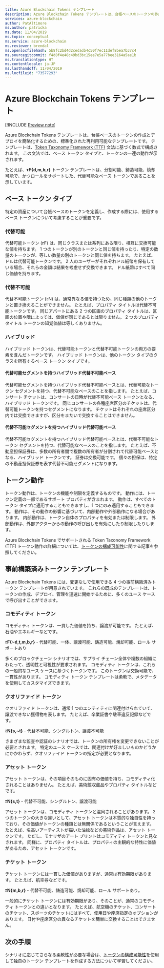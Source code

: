 ```yaml
---
title: Azure Blockchain Tokens テンプレート
description: Azure Blockchain Tokens テンプレートは、台帳ベースのトークンの作成とデプロイを簡略化するための、標準化された再利用可能なテンプレートです。
services: azure-blockchain
author: PatAltimore
ms.author: patricka
ms.date: 11/04/2019
ms.topic: conceptual
ms.service: azure-blockchain
ms.reviewer: brendal
ms.openlocfilehash: 5b8fc2bd4d2cedadb4c50f7ec11def8bea7b37c4
ms.sourcegitcommit: f4d8f4e48c49bd3bc15ee7e5a77bee3164a5ae1b
ms.translationtype: HT
ms.contentlocale: ja-JP
ms.lasthandoff: 11/04/2019
ms.locfileid: "73577293"
---
```

# <a name="azure-blockchain-tokens-templates"></a>Azure Blockchain Tokens テンプレート

[!INCLUDE [Preview note](./includes/preview.md)]

Azure Blockchain Tokens テンプレートは、台帳ベースのトークンの作成とデプロイを簡略化するための、標準化された再利用可能なテンプレートです。 テンプレートは、[Token Taxonomy Framework (TTF)](overview.md#token-taxonomy-framework) 文法に基づく数式で構成されます。 この文法では、ベース トークン タイプと、トークンの一連の動作が示されます。  

たとえば、**τϜ{d,m,b,r}** トークン テンプレートは、分割可能、鋳造可能、焼却可能で、かつロールをサポートした、代替可能なベース トークンであることを示しています。
  
## <a name="base-token-types"></a>ベース トークン タイプ

特定の資産について台帳ベースのトークンを定義し、作成する際には、使用するベース トークンについて考慮することが重要です。

### <a name="fungible"></a>代替可能

代替可能トークン (𝜏F) は、同じクラスまたは系列にある限り、相互に交換可能な値を持ちます。 1 つのトークンが別のトークンと同じ値を持ったり、特定の数量のトークンが、等しい数量の別のトークンと同じ値を持ちます。 たとえば、ドルは代替可能トークンです。 2 人のユーザーがそれぞれドル紙幣を保有している場合、それらの金額は結果を考慮せず交換できます。 ドル紙幣はすべて同じ価値を持ちます。 

### <a name="non-fungible"></a>代替不可能

代替不可能トークン (𝜏N) は、通常異なる値を持つため、同じ種類の他のトークンと置き換えることができません。 たとえば、プロパティ タイトルは代替不可能トークンです。 同じアパートにある 2 つの区画のプロパティ タイトルは、区画の位置や階によっては、価値が同じであるとは限りません。 2 つのプロパティ タイトル トークンの知覚価値は等しくありません。

### <a name="hybrid"></a>ハイブリッド

ハイブリッド トークンは、代替可能トークンと代替不可能トークンの両方の要素を含んだトークンです。 ハイブリッド トークンは、他のトークン タイプのクラスを所有するベース トークン タイプです。

#### <a name="hybrid-non-fungible-base-with-fungible-segments"></a>代替可能セグメントを持つハイブリッド代替不可能ベース

代替可能セグメントを持つハイブリッド代替不可能ベースとは、代替可能なトークン セグメントを持つ、代替不可能なベースのことを指します。
たとえば、コンサート チケットは、コンサートの日時が代替不可能ベース トークンとなる、ハイブリッド トークンです。 同じコンサートの各種座席区分のチケットは、代替可能トークンを持つセグメントになります。 チケットはそれぞれの座席区分内では交換できますが、区分をまたいで交換することはできません。

#### <a name="hybrid-fungible-base-with-non-fungible-segments"></a>代替不可能セグメントを持つハイブリッド代替可能ベース

代替不可能セグメントを持つハイブリッド代替可能ベースとは、代替不可能なトークン セグメントを持つ、代替可能なベースのことを指します。 たとえば、不動産担保証券は、多数の所有者間で複数の所有者が分割されて代替可能ベースとなる、ハイブリッド トークンです。 証券は交換可能です。 個々の担保は、特定の不動産担保証券を表す代替不可能セグメントになります。

## <a name="token-behaviors"></a>トークン動作

トークン動作は、トークンの機能や制限を定義するものです。 動作には、トークン定義の一部であるサポート プロパティが含まれます。 動作は、すべてのトークン タイプに適用することもできますし、1 つにのみ適用することもできます。 動作は、その動作の影響に基づいて、内部動作や外部動作になる場合があります。 内部動作は、トークン自体のプロパティを有効または制限します。 外部動作は、外部アクターからの動作の呼び出しを有効にしたり制限したりします。

Azure Blockchain Tokens でサポートされる Token Taxonomy Framework (TTF) トークン動作の詳細については、[トークンの構成可能性](composability.md)に関する記事を参照してください。

## <a name="pre-built-token-templates"></a>事前構築済みトークン テンプレート

Azure Blockchain Tokens には、変更なしで使用できる 4 つの事前構築済みトークン テンプレートが用意されています。 これらの既成のテンプレートは、トークンの作成、デプロイ、管理を迅速に開始するために、多くのユース ケースで呼び出すことができます。

### <a name="commodity-tokens"></a>コモディティ トークン

コモディティ トークンは、一貫した価値を持ち、譲渡が可能です。 たとえば、石油やエネルギーなどです。

**𝜏F{~d,t,m,b,r}** - 代替可能、一体、譲渡可能、鋳造可能、焼却可能、ロール サポートあり

多くのブロックチェーン シナリオでは、サプライ チェーン全体や複数の組織にわたって、透明性と可視性が要求されます。 コモディティ トークンは、これらの一般的なユース ケースに基づくトークンです。 このトークンは交換可能で、一貫性があります。 コモディティ トークン テンプレートは柔軟で、メタデータを使用してカスタマイズできます。

### <a name="qualified-tokens"></a>クオリファイド トークン

クオリファイド トークンは、通常 1 つのエンティティに関連付けられていて、譲渡できない獲得物を表します。 たとえば、卒業証書や駐車違反記録などです。

**𝜏N{s,~t}** - 代替不可能、シングルトン、譲渡不可能

さまざまな監査や認証のシナリオでは、トークンの所有権を変更できないことが必要とされます。 特定のユース ケースでは、関連付けが好ましいものかどうかにかかわらず、クオリファイド トークンの指定が必要となります。

### <a name="asset-tokens"></a>アセット トークン

アセット トークンは、その項目そのものに固有の価値を持ち、コモディティ化されることはありません。 たとえば、美術館収蔵品やプロパティ タイトルなどです。

**𝜏N{s,t}** - 代替不可能、シングルトン、譲渡可能

アセット トークンは、コモディティ トークンと混同されることがあります。 2 つのトークンの大きな違いとして、アセット トークンは本質的な独自性を持っており、その価値がトークンの種類とは無関係であるということが言えます。 たとえば、名高いアーティストが描いた油絵などの芸術作品は、アセット トークンです。 ただし、モナリザのアート プリントはコモディティ トークンと見なされます。 同様に、プロパティ タイトルは、プロパティの主観的な特性に価値があるため、アセット トークンです。

### <a name="ticket-tokens"></a>チケット トークン

チケット トークンには一貫した価値がありますが、通常は有効期限があります。 たとえば、航空券などです。

**𝜏N{m,b,r}** - 代替不可能、鋳造可能、焼却可能、ロール サポートあり。

一般的にチケット トークンには有効期限があり、そのことが、通常のコモディティ トークンとの違いとなります。 たとえば、航空機のチケット、コンサートのチケット、スポーツのチケットにはすべて、使用日や座席指定のオプションがあります。 日付や座席区分の異なるチケットを簡単に交換することはできません。

## <a name="next-steps"></a>次の手順

シナリオに応じてさらなる柔軟性が必要な場合は、[トークンの構成可能性](composability.md)を使用して独自のトークン テンプレートを作成する方法について学習してください。
